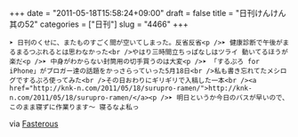 +++
date = "2011-05-18T15:58:24+09:00"
draft = false
title = "日刊けんけん 其の52"
categories = ["日刊"]
slug = "4466"
+++


    ➤ 日刊のくせに、またものすごく間が空いてしまった。反省反省<p />➤ 健康診断で午後がまるまるつぶれるとは思わなかった<br />やはり三時間立ちっぱなしはツライ 動いてるほうが楽だ<p />➤ 中身がわからない封筒用の切手買うのは大変<p />➤ 「するぷろ for iPhone」がブロガー達の話題をかっさらっていった5月18日<br />私も書き忘れてたメシログでするぷろ使ってみた<br />その日おわりにギリギリで入稿した一本<br /><a href="http://knk-n.com/2011/05/18/surupro-ramen/">http://knk-n.com/2011/05/18/surupro-ramen/</a><p />➤ 明日というか今日のバスが早いので、このまま寝ずに作業ります〜 寝るなよ私っ

<div class="posterous_quote_citation">via <a href="http://www.lastday.jp/2011/02/28/fasterous">Fasterous</a></div>
  
